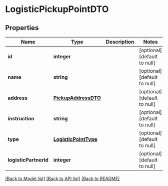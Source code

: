 # LogisticPickupPointDTO

## Properties
Name | Type | Description | Notes
------------ | ------------- | ------------- | -------------
**id** | **integer** |  | [optional] [default to null]
**name** | **string** |  | [optional] [default to null]
**address** | [**PickupAddressDTO**](PickupAddressDTO.md) |  | [optional] [default to null]
**instruction** | **string** |  | [optional] [default to null]
**type** | [**LogisticPointType**](LogisticPointType.md) |  | [optional] [default to null]
**logisticPartnerId** | **integer** |  | [optional] [default to null]

[[Back to Model list]](../README.md#documentation-for-models) [[Back to API list]](../README.md#documentation-for-api-endpoints) [[Back to README]](../README.md)


